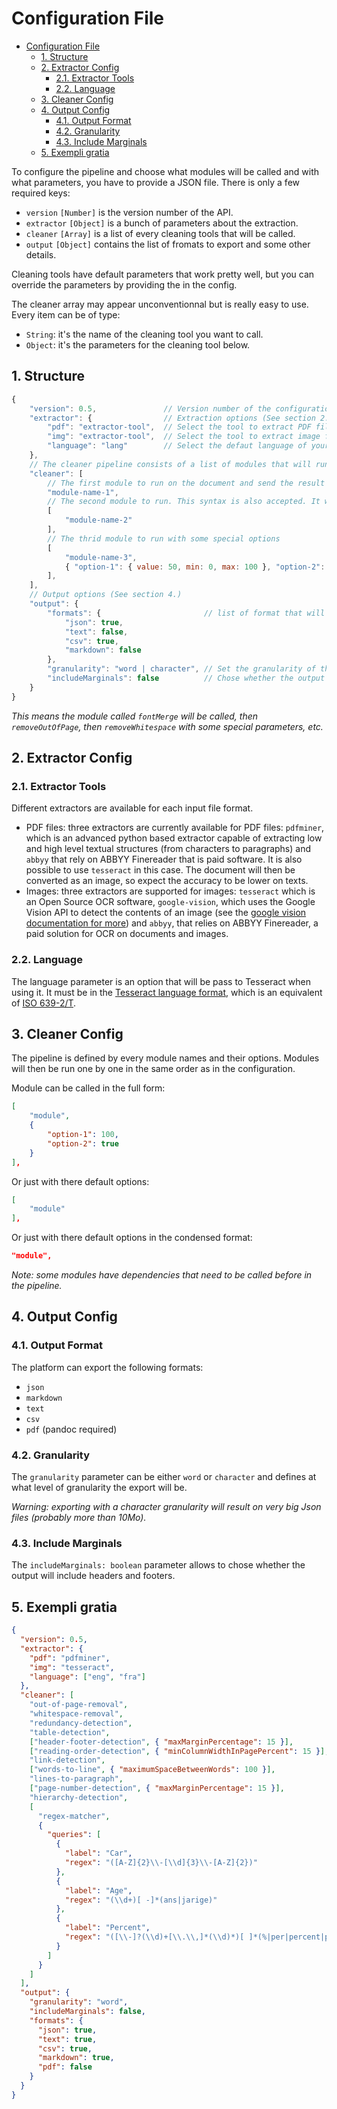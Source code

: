 # Configuration File

- [Configuration File](#configuration-file)
  - [1. Structure](#1-structure)
  - [2. Extractor Config](#2-extractor-config)
    - [2.1. Extractor Tools](#21-extractor-tools)
    - [2.2. Language](#22-language)
  - [3. Cleaner Config](#3-cleaner-config)
  - [4. Output Config](#4-output-config)
    - [4.1. Output Format](#41-output-format)
    - [4.2. Granularity](#42-granularity)
    - [4.3. Include Marginals](#43-include-marginals)
  - [5. Exempli gratia](#5-exempli-gratia)
  
To configure the pipeline and choose what modules will be called and with what parameters, you have to provide a JSON file.
There is only a few required keys:

- `version` `[Number]` is the version number of the API.
- `extractor` `[Object]` is a bunch of parameters about the extraction.
- `cleaner` `[Array]` is a list of every cleaning tools that will be called.
- `output` `[Object]` contains the list of fromats to export and some other details.

Cleaning tools have default parameters that work pretty well, but you can override the parameters by providing the in the config.

The cleaner array may appear unconventionnal but is really easy to use. Every item can be of type:

- `String`: it's the name of the cleaning tool you want to call.
- `Object`: it's the parameters for the cleaning tool below.

## 1. Structure

```js
{
    "version": 0.5,               // Version number of the configuration file format
    "extractor": {                // Extraction options (See section 2.)
        "pdf": "extractor-tool",  // Select the tool to extract PDF files
        "img": "extractor-tool",  // Select the tool to extract image files (JPG, PNG, TIFF, etc.)
        "language": "lang"        // Select the defaut language of your document. This is used to increase the accuracy of OCR tools (See section 2.2)
    },
    // The cleaner pipeline consists of a list of modules that will run on given file (See section 3.)
    "cleaner": [
        // The first module to run on the document and send the result to the next module
        "module-name-1",
        // The second module to run. This syntax is also accepted. It will use only the default module options
        [
            "module-name-2"
        ],
        // The thrid module to run with some special options
        [
            "module-name-3",
            { "option-1": { value: 50, min: 0, max: 100 }, "option-2": { value: true } }
        ],
    ],
    // Output options (See section 4.)
    "output": {
        "formats": {                       // list of format that will be outputed (See section 4.1.)
            "json": true,
            "text": false,
            "csv": true,
            "markdown": false
        },
        "granularity": "word | character", // Set the granularity of the output (See section 4.2.)
        "includeMarginals": false          // Chose whether the output will include headers and footers (See section 4.3.)
    }
}
```

_This means the module called `fontMerge` will be called, then `removeOutOfPage`, then `removeWhitespace` with some special parameters, etc._

## 2. Extractor Config

### 2.1. Extractor Tools

Different extractors are available for each input file format.

- PDF files: three extractors are currently available for PDF files: `pdfminer`, which is an advanced python based extractor capable of extracting low and high level textual structures (from characters to paragraphs) and `abbyy` that rely on ABBYY Finereader that is paid software. It is also possible to use `tesseract` in this case. The document will then be converted as an image, so expect the accuracy to be lower on texts.
- Images: three extractors are supported for images: `tesseract` which is an Open Source OCR software, `google-vision`, which uses the Google Vision API to detect the contents of an image (see the [google vision documentation for more](google-vision.md)) and `abbyy`, that relies on ABBYY Finereader, a paid solution for OCR on documents and images.

### 2.2. Language

The language parameter is an option that will be pass to Tesseract when using it. It must be in the [Tesseract language format](https://github.com/tesseract-ocr/tesseract/blob/master/doc/tesseract.1.asc#languages), which is an equivalent of [ISO 639-2/T](https://en.wikipedia.org/wiki/List_of_ISO_639-1_codes).

## 3. Cleaner Config

The pipeline is defined by every module names and their options. Modules will then be run one by one in the same order as in the configuration.

Module can be called in the full form:

```json
[
	"module",
	{
		"option-1": 100,
		"option-2": true
	}
],
```

Or just with there default options:

```json
[
	"module"
],
```

Or just with there default options in the condensed format:

```json
"module",
```

_Note: some modules have dependencies that need to be called before in the pipeline._

## 4. Output Config

### 4.1. Output Format

The platform can export the following formats:

- `json`
- `markdown`
- `text`
- `csv`
- `pdf` (pandoc required)

### 4.2. Granularity

The `granularity` parameter can be either `word` or `character` and defines at what level of granularity the export will be.

_Warning: exporting with a character granularity will result on very big Json files (probably more than 10Mo)._

### 4.3. Include Marginals

The `includeMarginals: boolean` parameter allows to chose whether the output will include headers and footers.

## 5. Exempli gratia

```json
{
  "version": 0.5,
  "extractor": {
    "pdf": "pdfminer",
    "img": "tesseract",
    "language": ["eng", "fra"]
  },
  "cleaner": [
    "out-of-page-removal",
    "whitespace-removal",
    "redundancy-detection",
    "table-detection",
    ["header-footer-detection", { "maxMarginPercentage": 15 }],
    ["reading-order-detection", { "minColumnWidthInPagePercent": 15 }],
    "link-detection",
    ["words-to-line", { "maximumSpaceBetweenWords": 100 }],
    "lines-to-paragraph",
    ["page-number-detection", { "maxMarginPercentage": 15 }],
    "hierarchy-detection",
    [
      "regex-matcher",
      {
        "queries": [
          {
            "label": "Car",
            "regex": "([A-Z]{2}\\-[\\d]{3}\\-[A-Z]{2})"
          },
          {
            "label": "Age",
            "regex": "(\\d+)[ -]*(ans|jarige)"
          },
          {
            "label": "Percent",
            "regex": "([\\-]?(\\d)+[\\.\\,]*(\\d)*)[ ]*(%|per|percent|pourcent|procent)"
          }
        ]
      }
    ]
  ],
  "output": {
    "granularity": "word",
    "includeMarginals": false,
    "formats": {
      "json": true,
      "text": true,
      "csv": true,
      "markdown": true,
      "pdf": false
    }
  }
}
```
